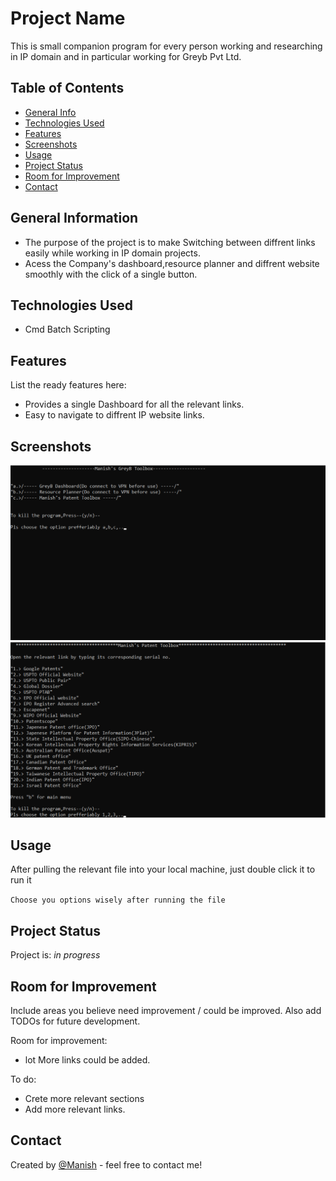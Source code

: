 # Project Name
This is small companion program for every person working and researching in IP domain and in particular working for Greyb Pvt Ltd.
<!--Live demo [_here_](https://www.example.com). <!-- If you have the project hosted somewhere, include the link here. -->

## Table of Contents
* [General Info](#general-information)
* [Technologies Used](#technologies-used)
* [Features](#features)
* [Screenshots](#screenshots)  <!--* [Setup](#setup)-->
* [Usage](#usage)
* [Project Status](#project-status)
* [Room for Improvement](#room-for-improvement)   <!--* [Acknowledgements](#acknowledgements)-->
* [Contact](#contact)
<!-- * [License](#license) -->


## General Information
- The purpose of the project is to make Switching between diffrent links easily while working in IP domain projects.
- Acess the Company's dashboard,resource planner and diffrent website smoothly with the click of a single button. 
<!-- You don't have to answer all the questions - just the ones relevant to your project. -->


## Technologies Used
- Cmd Batch Scripting


## Features
List the ready features here:
- Provides a single Dashboard for all the relevant links. 
- Easy to navigate to diffrent IP website links.



## Screenshots
![Algorithm schema](./images/Dashboard.png) ![Algorithm schema](./images/toolbox.png)
<!-- If you have screenshots you'd like to share, include them here. -->


<!--## Setup
What are the project requirements/dependencies? Where are they listed? A requirements.txt or a Pipfile.lock file perhaps? Where is it located?

Proceed to describe how to install / setup one's local environment / get started with the project. -->


## Usage
After pulling the relevant file into your local machine, just double click it to run it

`Choose you options wisely after running the file`


## Project Status
Project is: _in progress_

## Room for Improvement
Include areas you believe need improvement / could be improved. Also add TODOs for future development.

Room for improvement:
- lot More links could be added.

To do:
- Crete more relevant sections
- Add more relevant links.


<!--## Acknowledgements
Give credit here.
- This project was inspired by...
- This project was based on [this tutorial](https://www.example.com).
- Many thanks to... -->


## Contact
Created by [@Manish](mailto:stringfab012@gmail.com) - feel free to contact me!


<!-- Optional -->
<!-- ## License -->
<!-- This project is open source and available under the [... License](). -->

<!-- You don't have to include all sections - just the one's relevant to your project -->
